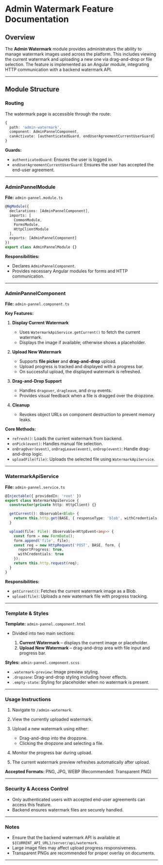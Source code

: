 
# Admin Watermark Feature Documentation

## Overview

The **Admin Watermark** module provides administrators the ability to manage watermark images used across the platform. This includes viewing the current watermark and uploading a new one via drag-and-drop or file selection. The feature is implemented as an Angular module, integrating HTTP communication with a backend watermark API.

---

## Module Structure

### Routing

The watermark page is accessible through the route:

```ts
{
  path: 'admin-watermark',
  component: AdminPannelComponent,
  canActivate: [authenticatedGuard, endUserAgreementCurrentUserGuard]
}
```

**Guards:**

* `authenticatedGuard`: Ensures the user is logged in.
* `endUserAgreementCurrentUserGuard`: Ensures the user has accepted the end-user agreement.

---

### AdminPannelModule

**File:** `admin-pannel.module.ts`

```ts
@NgModule({
  declarations: [AdminPannelComponent],
  imports: [
    CommonModule,
    FormsModule,
    HttpClientModule
  ],
  exports: [AdminPannelComponent] 
})
export class AdminPannelModule {}
```

**Responsibilities:**

* Declares `AdminPannelComponent`.
* Provides necessary Angular modules for forms and HTTP communication.

---

### AdminPannelComponent

**File:** `admin-pannel.component.ts`

**Key Features:**

1. **Display Current Watermark**

   * Uses `WatermarkApiService.getCurrent()` to fetch the current watermark.
   * Displays the image if available; otherwise shows a placeholder.

2. **Upload New Watermark**

   * Supports **file picker** and **drag-and-drop** upload.
   * Upload progress is tracked and displayed with a progress bar.
   * On successful upload, the displayed watermark is refreshed.

3. **Drag-and-Drop Support**

   * Handles `dragover`, `dragleave`, and `drop` events.
   * Provides visual feedback when a file is dragged over the dropzone.

4. **Cleanup**

   * Revokes object URLs on component destruction to prevent memory leaks.

**Core Methods:**

* `refresh()`: Loads the current watermark from backend.
* `onPick(event)`: Handles manual file selection.
* `onDragOver(event)`, `onDragLeave(event)`, `onDrop(event)`: Handle drag-and-drop logic.
* `uploadFile(file)`: Uploads the selected file using `WatermarkApiService`.

---

### WatermarkApiService

**File:** `admin-pannel.service.ts`

```ts
@Injectable({ providedIn: 'root' })
export class WatermarkApiService {
  constructor(private http: HttpClient) {}

  getCurrent(): Observable<Blob> {
    return this.http.get(BASE, { responseType: 'blob', withCredentials: true });
  }

  upload(file: File): Observable<HttpEvent<any>> {
    const form = new FormData();
    form.append('file', file);
    const req = new HttpRequest('POST', BASE, form, {
      reportProgress: true,
      withCredentials: true
    });
    return this.http.request(req);
  }
}
```

**Responsibilities:**

* `getCurrent()`: Fetches the current watermark image as a Blob.
* `upload(file)`: Uploads a new watermark file with progress tracking.

---

### Template & Styles

**Template:** `admin-pannel.component.html`

* Divided into two main sections:

  1. **Current Watermark** – displays the current image or placeholder.
  2. **Upload New Watermark** – drag-and-drop area with file input and progress bar.

**Styles:** `admin-pannel.component.scss`

* `.watermark-preview`: Image preview styling.
* `.dropzone`: Drag-and-drop styling including hover effects.
* `.empty-state`: Styling for placeholder when no watermark is present.

---

### Usage Instructions

1. Navigate to `/admin-watermark`.
2. View the currently uploaded watermark.
3. Upload a new watermark using either:

   * Drag-and-drop into the dropzone.
   * Clicking the dropzone and selecting a file.
4. Monitor the progress bar during upload.
5. The current watermark preview refreshes automatically after upload.

**Accepted Formats:** PNG, JPG, WEBP (Recommended: Transparent PNG)

---

### Security & Access Control

* Only authenticated users with accepted end-user agreements can access this feature.
* Backend ensures watermark files are securely handled.

---

### Notes

* Ensure that the backend watermark API is available at `${CURRENT_API_URL}/server/api/watermark`.
* Large image files may affect upload progress responsiveness.
* Transparent PNGs are recommended for proper overlay on documents.

---


